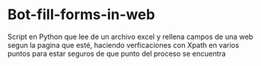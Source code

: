 # Bot-fill-forms-in-web
Script en Python que lee de un archivo excel y rellena campos de una web segun la pagina que esté, haciendo verficaciones con Xpath en varios puntos para estar seguros de que punto del proceso se encuentra
